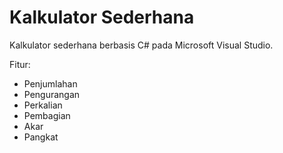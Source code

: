 # Kalkulator Sederhana
Kalkulator sederhana berbasis C# pada Microsoft Visual Studio.

Fitur:
* Penjumlahan
* Pengurangan
* Perkalian
* Pembagian
* Akar
* Pangkat
